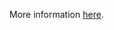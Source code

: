 More information [here](https://docs.prismacloud.io/en/enterprise-edition/policy-reference/aws-policies/aws-general-policies/bc-aws-268).
